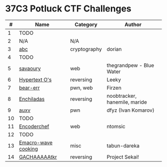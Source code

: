 # 37C3 Potluck CTF Challenges

| **#** | **Name** | **Category** | **Author** |
|-------|----------|--------------|------------|
| 1     | TODO         |              | |
| 2     | N/A      | N/A          | | 
| 3     | [abc](challenge-03/)      | cryptography | dorian |
| 4      |  TODO         |              | |
| 5     | [savaoury](challenge-05/)         | web             | thegrandpew - Blue Water |
| 6      | [Hypertext O's](challenge-06/)          | reversing             | Leeky |
| 7      | [bear-err](challenge-07/) | pwn, web | Firzen |
| 8     | [Enchiladas](challenge-08/) | reversing | noobtracker, hanemile, maride |
| 9     | [auxv](challenge-09/) | pwn | dfyz (Ivan Komarov) |
| 10    | TODO | | |
| 11    | [Encoderchef](challenge-11/) | web | ntomsic |
| 12    | TODO | | |
| 13    | [Emacro-wave cooking](challenge-13/) | misc | tabun-dareka |
| 14    | [GACHAAAAAtkr](challenge-14/) | reversing | Project Sekai! |
